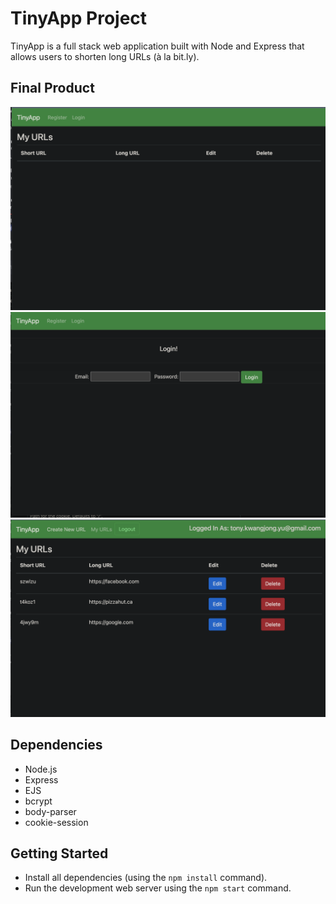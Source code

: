 # TinyApp Project

TinyApp is a full stack web application built with Node and Express that allows users to shorten long URLs (à la bit.ly).

## Final Product

![Landing Page With No User Logged In](https://github.com/Tonyyuu2/tinyapp/blob/master/docs/Landing-Page.png?raw=true)
![Login Page](https://github.com/Tonyyuu2/tinyapp/blob/master/docs/Login-page.png?raw=true)
![User Logged In With URLS](https://github.com/Tonyyuu2/tinyapp/blob/master/docs/User-logged-in-with-urls.png?raw=true)

## Dependencies

- Node.js
- Express
- EJS
- bcrypt
- body-parser
- cookie-session


## Getting Started

- Install all dependencies (using the `npm install` command).
- Run the development web server using the `npm start` command.
